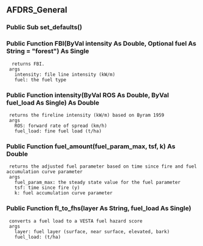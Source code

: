 ## AFDRS_General

### Public Sub set_defaults()

### Public Function FBI(ByVal intensity As Double, Optional fuel As String = "forest") As Single
      returns FBI.
     args
       intensity: file line intensity (kW/m)
       fuel: the fuel type

### Public Function intensity(ByVal ROS As Double, ByVal fuel_load As Single) As Double
     returns the fireline intensity (kW/m) based on Byram 1959
     args
       ROS: forward rate of spread (km/h)
       fuel_load: fine fuel load (t/ha)

### Public Function fuel_amount(fuel_param_max, tsf, k) As Double
     returns the adjusted fuel parameter based on time since fire and fuel accumulation curve parameter
     args
       fuel_param_max: the steady state value for the fuel parameter
       tsf: time since fire (y)
       k: fuel accumulation curve parameter

### Public Function fl_to_fhs(layer As String, fuel_load As Single)
     converts a fuel load to a VESTA fuel hazard score
     args
       layer: fuel layer (surface, near surface, elevated, bark)
       fuel_load: (t/ha)
